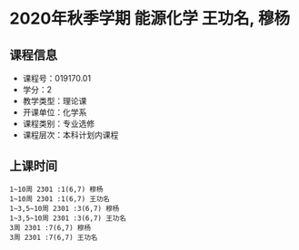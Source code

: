 # 2020年秋季学期 能源化学 王功名, 穆杨






## 课程信息

- 课程号：019170.01
- 学分：2
- 教学类型：理论课
- 开课单位：化学系
- 课程类别：专业选修
- 课程层次：本科计划内课程

## 上课时间

```
1~10周 2301 :1(6,7) 穆杨
1~10周 2301 :1(6,7) 王功名
1~3,5~10周 2301 :3(6,7) 穆杨
1~3,5~10周 2301 :3(6,7) 王功名
3周 2301 :7(6,7) 穆杨
3周 2301 :7(6,7) 王功名
```

